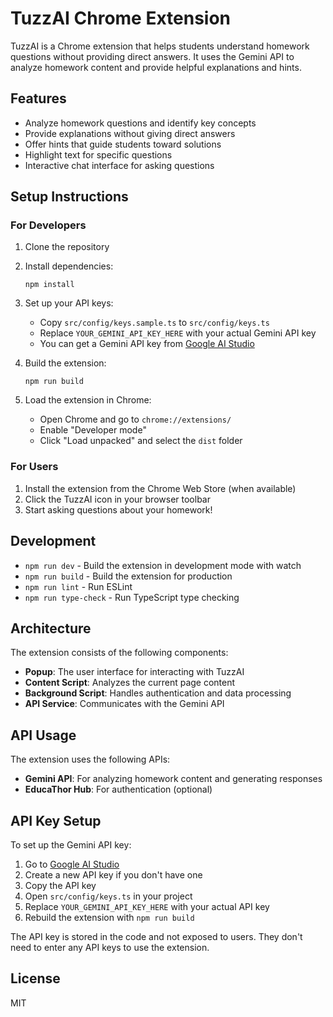 # TuzzAI Chrome Extension

TuzzAI is a Chrome extension that helps students understand homework questions without providing direct answers. It uses the Gemini API to analyze homework content and provide helpful explanations and hints.

## Features

- Analyze homework questions and identify key concepts
- Provide explanations without giving direct answers
- Offer hints that guide students toward solutions
- Highlight text for specific questions
- Interactive chat interface for asking questions

## Setup Instructions

### For Developers

1. Clone the repository
2. Install dependencies:

   ```
   npm install
   ```

3. Set up your API keys:

   - Copy `src/config/keys.sample.ts` to `src/config/keys.ts`
   - Replace `YOUR_GEMINI_API_KEY_HERE` with your actual Gemini API key
   - You can get a Gemini API key from [Google AI Studio](https://makersuite.google.com/app/apikey)

4. Build the extension:

   ```
   npm run build
   ```

5. Load the extension in Chrome:
   - Open Chrome and go to `chrome://extensions/`
   - Enable "Developer mode"
   - Click "Load unpacked" and select the `dist` folder

### For Users

1. Install the extension from the Chrome Web Store (when available)
2. Click the TuzzAI icon in your browser toolbar
3. Start asking questions about your homework!

## Development

- `npm run dev` - Build the extension in development mode with watch
- `npm run build` - Build the extension for production
- `npm run lint` - Run ESLint
- `npm run type-check` - Run TypeScript type checking

## Architecture

The extension consists of the following components:

- **Popup**: The user interface for interacting with TuzzAI
- **Content Script**: Analyzes the current page content
- **Background Script**: Handles authentication and data processing
- **API Service**: Communicates with the Gemini API

## API Usage

The extension uses the following APIs:

- **Gemini API**: For analyzing homework content and generating responses
- **EducaThor Hub**: For authentication (optional)

## API Key Setup

To set up the Gemini API key:

1. Go to [Google AI Studio](https://makersuite.google.com/app/apikey)
2. Create a new API key if you don't have one
3. Copy the API key
4. Open `src/config/keys.ts` in your project
5. Replace `YOUR_GEMINI_API_KEY_HERE` with your actual API key
6. Rebuild the extension with `npm run build`

The API key is stored in the code and not exposed to users. They don't need to enter any API keys to use the extension.

## License

MIT
